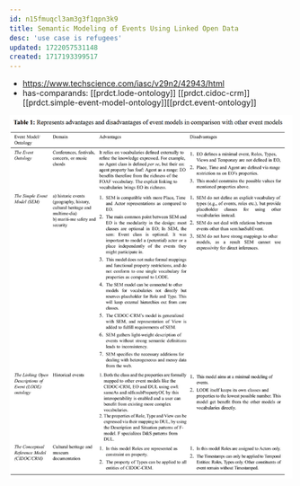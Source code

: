 ```yaml
---
id: n15fmuqcl3am3g3f1qpn3k9
title: Semantic Modeling of Events Using Linked Open Data
desc: 'use case is refugees'
updated: 1722057531148
created: 1717193399517
---
```


- https://www.techscience.com/iasc/v29n2/42943/html
- has-comparands: [[prdct.lode-ontology]] [[prdct.cidoc-crm]] [[prdct.simple-event-model-ontology]][[prdct.event-ontology]]

![](/assets/images/2024-07-26-22-17-49.png)
